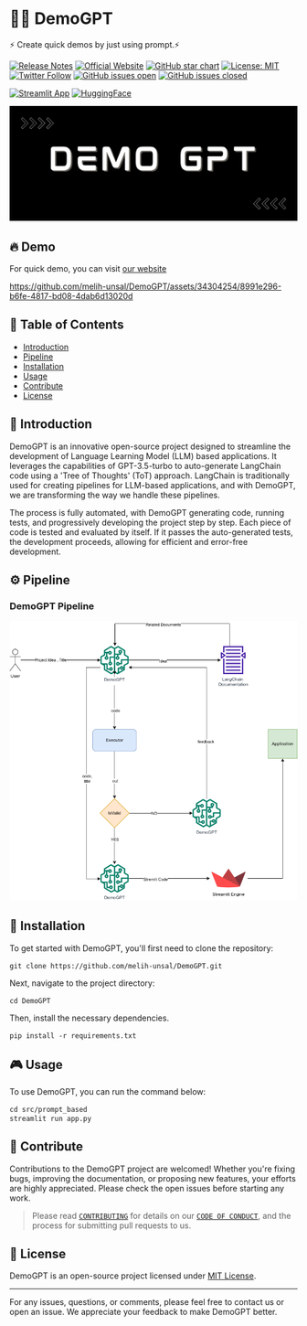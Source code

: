 # 🚀🔮 DemoGPT
⚡ Create quick demos by just using prompt.⚡

[![Release Notes](https://img.shields.io/github/release/melih-unsal/DemoGPT)](https://github.com/melih-unsal/DemoGPT/releases)
[![Official Website](https://img.shields.io/badge/Official%20Website-demogpt.io-blue?style=flat&logo=world&logoColor=white)](https://demogpt.io)
[![GitHub star chart](https://img.shields.io/github/stars/melih-unsal/DemoGPT?style=social)](https://star-history.com/#melih-unsal/DemoGPT)
[![License: MIT](https://img.shields.io/badge/License-MIT-green.svg)](https://opensource.org/licenses/MIT)
[![Twitter Follow](https://img.shields.io/twitter/follow/demo_gpt?style=social)](https://twitter.com/demo_gpt)
[![GitHub issues open](https://img.shields.io/github/issues/melih-unsal/DemoGPT.svg?maxAge=259200000)](https://github.com/melih-unsal/DemoGPT/issues?q=is%3Aopen+is%3Aissue) 
[![GitHub issues closed](https://img.shields.io/github/issues-closed-raw/melih-unsal/DemoGPT.svg?maxAge=259200000)](https://github.com/melih-unsal/DemoGPT/issues?q=is%3Aissue+is%3Aclosed)

[![Streamlit App](https://static.streamlit.io/badges/streamlit_badge_black_white.svg)](https://demogpt.streamlit.app)
[![HuggingFace](https://img.shields.io/badge/%F0%9F%A4%97-Spaces-yellow)](https://huggingface.co/spaces/melihunsal/demogpt)

![DemoGPT](DemoGPT_banner_new.jpeg)

## 🔥 Demo

For quick demo, you can visit [our website](https://demogpt.io)

https://github.com/melih-unsal/DemoGPT/assets/34304254/8991e296-b6fe-4817-bd08-4dab6d13020d

## 📑 Table of Contents

- [Introduction](#-introduction)
- [Pipeline](#%EF%B8%8F-pipeline)
- [Installation](#-installation)
- [Usage](#-usage)
- [Contribute](#-contribute)
- [License](#-license)

## 📌 Introduction

DemoGPT is an innovative open-source project designed to streamline the development of Language Learning Model (LLM) based applications. It leverages the capabilities of GPT-3.5-turbo to auto-generate LangChain code using a 'Tree of Thoughts' (ToT) approach. LangChain is traditionally used for creating pipelines for LLM-based applications, and with DemoGPT, we are transforming the way we handle these pipelines. 

The process is fully automated, with DemoGPT generating code, running tests, and progressively developing the project step by step. Each piece of code is tested and evaluated by itself. If it passes the auto-generated tests, the development proceeds, allowing for efficient and error-free development.

## ⚙️ Pipeline
### DemoGPT Pipeline
![DemoGPT Pipeline](demogpt_pipeline.png?raw=true "DemoGPT Pipeline")

## 🔧 Installation

To get started with DemoGPT, you'll first need to clone the repository:
```
git clone https://github.com/melih-unsal/DemoGPT.git
```

Next, navigate to the project directory:
```
cd DemoGPT
```

Then, install the necessary dependencies. 
```
pip install -r requirements.txt
```

## 🎮 Usage

To use DemoGPT, you can run the command below:

```
cd src/prompt_based
streamlit run app.py
```

## 🤝 Contribute

Contributions to the DemoGPT project are welcomed! Whether you're fixing bugs, improving the documentation, or proposing new features, your efforts are highly appreciated. Please check the open issues before starting any work.

> Please read [`CONTRIBUTING`](CONTRIBUTING.md) for details on our [`CODE OF CONDUCT`](CODE_OF_CONDUCT.md), and the process for submitting pull requests to us.

## 📜 License

DemoGPT is an open-source project licensed under [MIT License](LICENSE).

---

For any issues, questions, or comments, please feel free to contact us or open an issue. We appreciate your feedback to make DemoGPT better.
